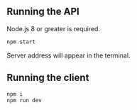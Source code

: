 ## Running the API

Node.js 8 or greater is required.

```bash
npm start
```

Server address will appear in the terminal.

## Running the client

```bash
npm i
npm run dev
```

